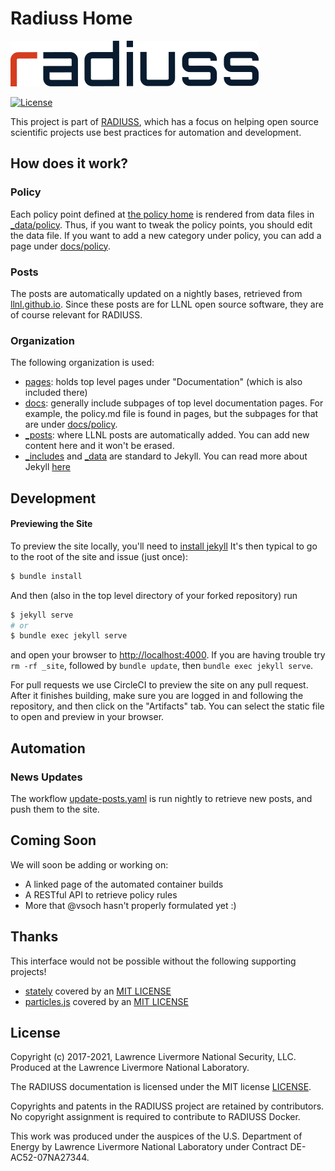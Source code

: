 # Radiuss Home

![assets/img/radius-text.png](assets/img/radius-text.png)

[![License](https://img.shields.io/badge/License-MIT%203--Clause-blue.svg)](https://github.com/rse-radiuss/rse-radiuss.github.io/blob/main/LICENSE)

This project is part of [RADIUSS](https://computing.llnl.gov/projects/radiuss), which
has a focus on helping open source scientific projects use best practices for
automation and development.

## How does it work?

### Policy

Each policy point defined at [the policy home](https://rse-radiuss.github.io/policy) is rendered from data files in [_data/policy](_data/policy). Thus, if you want to tweak the policy points, you should edit the data file. If you want to add a new category under policy, you can add a page under [docs/policy](docs/policy).

### Posts

The posts are automatically updated on a nightly bases, retrieved from [llnl.github.io](https://github.com/LLNL/llnl.github.io). Since these posts are for LLNL open source software, they are of course relevant for RADIUSS.

### Organization

The following organization is used:

 - [pages](pages): holds top level pages under "Documentation" (which is also included there)
 - [docs](docs): generally include subpages of top level documentation pages. For example, the policy.md file is found in pages, but the subpages for that are under [docs/policy](docs/policy).
 - [_posts](_posts): where LLNL posts are automatically added. You can add new content here and it won't be erased.
 - [_includes](_includes) and [_data](_data) are standard to Jekyll. You can read more about Jekyll [here](https://jekyllrb.com/docs/)


## Development

#### Previewing the Site

To preview the site locally, you'll need to [install jekyll](https://jekyllrb.com/docs/installation/)
It's then typical to go to the root of the site and issue (just once):

```bash
$ bundle install
```

And then (also in the top level directory of your forked repository) run 

```bash
$ jekyll serve
# or
$ bundle exec jekyll serve
```

and open your browser to <http://localhost:4000>.
If you are having trouble try `rm -rf _site`, followed by `bundle update`, then `bundle exec jekyll serve`.

For pull requests we use CircleCI to preview the site on any pull request. After it finishes building, make sure you are logged in
and following the repository, and then click on the "Artifacts" tab. You can select the static
file to open and preview in your browser.


## Automation

### News Updates

The workflow [update-posts.yaml](.github/workflows/update-posts.yaml) is run nightly to retrieve new posts, and push them to the site.

## Coming Soon

We will soon be adding or working on:

 - A linked page of the automated container builds
 - A RESTful API to retrieve policy rules
 - More that @vsoch hasn't properly formulated yet :)

## Thanks

This interface would not be possible without the following supporting projects!

 - [stately](https://github.com/pmarsceill/stately/) covered by an [MIT LICENSE](https://github.com/pmarsceill/stately/blob/e4ac35c5fa54dc8ffa9e56856ec4fc04ad4f8d36/LICENSE.txt)
 - [particles.js](https://github.com/VincentGarreau/particles.js/) covered by an [MIT LICENSE](https://github.com/VincentGarreau/particles.js/blob/3e4f236d2698cec74fc9a43ecb6b9c51500d3a4a/LICENSE.md)

License
-------

Copyright (c) 2017-2021, Lawrence Livermore National Security, LLC. 
Produced at the Lawrence Livermore National Laboratory.

The RADIUSS documentation is licensed under the MIT license [LICENSE](./LICENSE).

Copyrights and patents in the RADIUSS project are retained by
contributors. No copyright assignment is required to contribute to RADIUSS
Docker.

This work was produced under the auspices of the U.S. Department of
Energy by Lawrence Livermore National Laboratory under Contract
DE-AC52-07NA27344.
